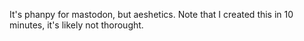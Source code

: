 It's phanpy for mastodon, but aeshetics.
Note that I created this in 10 minutes, it's likely not thorought.
